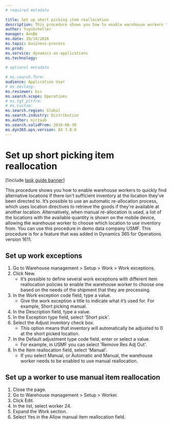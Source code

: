 ```yaml
--- 
# required metadata 
 
title: Set up short picking item reallocation
description: This procedure shows you how to enable warehouse workers to quickly find alternative locations if there isn’t sufficient inventory at the location they’ve been directed to. 
author: YuyuScheller
manager: AnnBe 
ms.date: 10/14/2016
ms.topic: business-process 
ms.prod:  
ms.service: dynamics-ax-applications 
ms.technology:  
 
# optional metadata 
 
# ms.search.form:   
audience: Application User 
# ms.devlang:  
ms.reviewer: bis
ms.search.scope: Operations 
# ms.tgt_pltfrm:  
# ms.custom:  
ms.search.region: Global
ms.search.industry: Distribution
ms.author: mirzaab
ms.search.validFrom: 2016-06-30 
ms.dyn365.ops.version: AX 7.0.0 
---
```

# Set up short picking item reallocation

[!include [task guide banner](../../includes/task-guide-banner.md)]

This procedure shows you how to enable warehouse workers to quickly find alternative locations if there isn’t sufficient inventory at the location they’ve been directed to. It’s possible to use an automatic re-allocation process, which uses location directives to retrieve the goods if they’re available at another location. Alternatively, when manual re-allocation is used, a list of the locations with the available quantity is shown on the mobile device, allowing the warehouse worker to choose which location to use inventory from. You can use this procedure in demo data company USMF. This procedure is for a feature that was added in Dynamics 365 for Operations version 1611.


## Set up work exceptions
1. Go to Warehouse management > Setup > Work > Work exceptions.
2. Click New.
    * It’s possible to define several work exceptions with different item reallocation policies to enable the warehouse worker to choose one based on the needs of the shipment that they are processing.  
3. In the Work exception code field, type a value.
    * Give the work exception a title to indicate what it’s used for. For example, Short picking manual.  
4. In the Description field, type a value.
5. In the Exception type field, select 'Short pick'.
6. Select the Adjust inventory check box.
    * This option means that inventory will automatically be adjusted to 0 at the short picked location.  
7. In the Default adjustment type code field, enter or select a value.
    * For example, in USMF you can select 'Remove Res Adj Out'.  
8. In the Item reallocation field, select 'Manual'.
    * If you select Manual, or Automatic and Manual, the warehouse worker needs to be enabled to use manual reallocation.  

## Set up a worker to use manual item reallocation
1. Close the page.
2. Go to Warehouse management > Setup > Worker.
3. Click Edit.
4. In the list, select worker 24.
5. Expand the Work section.
6. Select Yes in the Allow manual item reallocation field.

